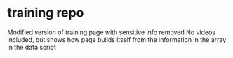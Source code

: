 # training repo
Modified version of training page with sensitive info removed
No videos included, but shows how page builds itself from the
information in the array in the data script